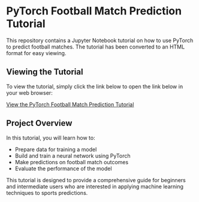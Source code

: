 # PyTorch Football Match Prediction Tutorial

This repository contains a Jupyter Notebook tutorial on how to use PyTorch to predict football matches. The tutorial has been converted to an HTML format for easy viewing.

## Viewing the Tutorial

To view the tutorial, simply click the link below to open the link below in your web browser:

[View the PyTorch Football Match Prediction Tutorial](https://michaelchinaka.github.io/pytorch-tutorial.io/)

## Project Overview

In this tutorial, you will learn how to:

- Prepare data for training a model
- Build and train a neural network using PyTorch
- Make predictions on football match outcomes
- Evaluate the performance of the model

This tutorial is designed to provide a comprehensive guide for beginners and intermediate users who are interested in applying machine learning techniques to sports predictions.


